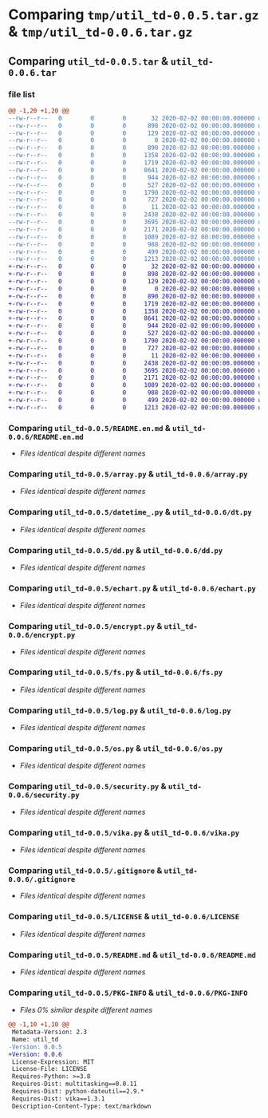 # Comparing `tmp/util_td-0.0.5.tar.gz` & `tmp/util_td-0.0.6.tar.gz`

## Comparing `util_td-0.0.5.tar` & `util_td-0.0.6.tar`

### file list

```diff
@@ -1,20 +1,20 @@
--rw-r--r--   0        0        0       32 2020-02-02 00:00:00.000000 util_td-0.0.5/.git
--rw-r--r--   0        0        0      898 2020-02-02 00:00:00.000000 util_td-0.0.5/README.en.md
--rw-r--r--   0        0        0      129 2020-02-02 00:00:00.000000 util_td-0.0.5/__about__.py
--rw-r--r--   0        0        0        0 2020-02-02 00:00:00.000000 util_td-0.0.5/__init__.py
--rw-r--r--   0        0        0      890 2020-02-02 00:00:00.000000 util_td-0.0.5/array.py
--rw-r--r--   0        0        0     1358 2020-02-02 00:00:00.000000 util_td-0.0.5/datetime_.py
--rw-r--r--   0        0        0     1719 2020-02-02 00:00:00.000000 util_td-0.0.5/dd.py
--rw-r--r--   0        0        0     8641 2020-02-02 00:00:00.000000 util_td-0.0.5/echart.py
--rw-r--r--   0        0        0      944 2020-02-02 00:00:00.000000 util_td-0.0.5/encrypt.py
--rw-r--r--   0        0        0      527 2020-02-02 00:00:00.000000 util_td-0.0.5/fs.py
--rw-r--r--   0        0        0     1790 2020-02-02 00:00:00.000000 util_td-0.0.5/log.py
--rw-r--r--   0        0        0      727 2020-02-02 00:00:00.000000 util_td-0.0.5/os.py
--rw-r--r--   0        0        0       11 2020-02-02 00:00:00.000000 util_td-0.0.5/requirements.txt
--rw-r--r--   0        0        0     2438 2020-02-02 00:00:00.000000 util_td-0.0.5/security.py
--rw-r--r--   0        0        0     3695 2020-02-02 00:00:00.000000 util_td-0.0.5/vika.py
--rw-r--r--   0        0        0     2171 2020-02-02 00:00:00.000000 util_td-0.0.5/.gitignore
--rw-r--r--   0        0        0     1089 2020-02-02 00:00:00.000000 util_td-0.0.5/LICENSE
--rw-r--r--   0        0        0      988 2020-02-02 00:00:00.000000 util_td-0.0.5/README.md
--rw-r--r--   0        0        0      499 2020-02-02 00:00:00.000000 util_td-0.0.5/pyproject.toml
--rw-r--r--   0        0        0     1213 2020-02-02 00:00:00.000000 util_td-0.0.5/PKG-INFO
+-rw-r--r--   0        0        0       32 2020-02-02 00:00:00.000000 util_td-0.0.6/.git
+-rw-r--r--   0        0        0      898 2020-02-02 00:00:00.000000 util_td-0.0.6/README.en.md
+-rw-r--r--   0        0        0      129 2020-02-02 00:00:00.000000 util_td-0.0.6/__about__.py
+-rw-r--r--   0        0        0        0 2020-02-02 00:00:00.000000 util_td-0.0.6/__init__.py
+-rw-r--r--   0        0        0      890 2020-02-02 00:00:00.000000 util_td-0.0.6/array.py
+-rw-r--r--   0        0        0     1719 2020-02-02 00:00:00.000000 util_td-0.0.6/dd.py
+-rw-r--r--   0        0        0     1358 2020-02-02 00:00:00.000000 util_td-0.0.6/dt.py
+-rw-r--r--   0        0        0     8641 2020-02-02 00:00:00.000000 util_td-0.0.6/echart.py
+-rw-r--r--   0        0        0      944 2020-02-02 00:00:00.000000 util_td-0.0.6/encrypt.py
+-rw-r--r--   0        0        0      527 2020-02-02 00:00:00.000000 util_td-0.0.6/fs.py
+-rw-r--r--   0        0        0     1790 2020-02-02 00:00:00.000000 util_td-0.0.6/log.py
+-rw-r--r--   0        0        0      727 2020-02-02 00:00:00.000000 util_td-0.0.6/os.py
+-rw-r--r--   0        0        0       11 2020-02-02 00:00:00.000000 util_td-0.0.6/requirements.txt
+-rw-r--r--   0        0        0     2438 2020-02-02 00:00:00.000000 util_td-0.0.6/security.py
+-rw-r--r--   0        0        0     3695 2020-02-02 00:00:00.000000 util_td-0.0.6/vika.py
+-rw-r--r--   0        0        0     2171 2020-02-02 00:00:00.000000 util_td-0.0.6/.gitignore
+-rw-r--r--   0        0        0     1089 2020-02-02 00:00:00.000000 util_td-0.0.6/LICENSE
+-rw-r--r--   0        0        0      988 2020-02-02 00:00:00.000000 util_td-0.0.6/README.md
+-rw-r--r--   0        0        0      499 2020-02-02 00:00:00.000000 util_td-0.0.6/pyproject.toml
+-rw-r--r--   0        0        0     1213 2020-02-02 00:00:00.000000 util_td-0.0.6/PKG-INFO
```

### Comparing `util_td-0.0.5/README.en.md` & `util_td-0.0.6/README.en.md`

 * *Files identical despite different names*

### Comparing `util_td-0.0.5/array.py` & `util_td-0.0.6/array.py`

 * *Files identical despite different names*

### Comparing `util_td-0.0.5/datetime_.py` & `util_td-0.0.6/dt.py`

 * *Files identical despite different names*

### Comparing `util_td-0.0.5/dd.py` & `util_td-0.0.6/dd.py`

 * *Files identical despite different names*

### Comparing `util_td-0.0.5/echart.py` & `util_td-0.0.6/echart.py`

 * *Files identical despite different names*

### Comparing `util_td-0.0.5/encrypt.py` & `util_td-0.0.6/encrypt.py`

 * *Files identical despite different names*

### Comparing `util_td-0.0.5/fs.py` & `util_td-0.0.6/fs.py`

 * *Files identical despite different names*

### Comparing `util_td-0.0.5/log.py` & `util_td-0.0.6/log.py`

 * *Files identical despite different names*

### Comparing `util_td-0.0.5/os.py` & `util_td-0.0.6/os.py`

 * *Files identical despite different names*

### Comparing `util_td-0.0.5/security.py` & `util_td-0.0.6/security.py`

 * *Files identical despite different names*

### Comparing `util_td-0.0.5/vika.py` & `util_td-0.0.6/vika.py`

 * *Files identical despite different names*

### Comparing `util_td-0.0.5/.gitignore` & `util_td-0.0.6/.gitignore`

 * *Files identical despite different names*

### Comparing `util_td-0.0.5/LICENSE` & `util_td-0.0.6/LICENSE`

 * *Files identical despite different names*

### Comparing `util_td-0.0.5/README.md` & `util_td-0.0.6/README.md`

 * *Files identical despite different names*

### Comparing `util_td-0.0.5/PKG-INFO` & `util_td-0.0.6/PKG-INFO`

 * *Files 0% similar despite different names*

```diff
@@ -1,10 +1,10 @@
 Metadata-Version: 2.3
 Name: util_td
-Version: 0.0.5
+Version: 0.0.6
 License-Expression: MIT
 License-File: LICENSE
 Requires-Python: >=3.8
 Requires-Dist: multitasking==0.0.11
 Requires-Dist: python-dateutil==2.9.*
 Requires-Dist: vika==1.3.1
 Description-Content-Type: text/markdown
```

